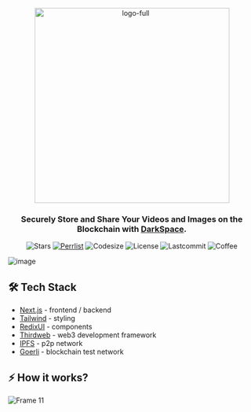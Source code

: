 <p align="center">
  <a href="https://darkspace.vercel.app">
    <img width="397" alt="logo-full" src="https://user-images.githubusercontent.com/53792139/218777995-3ca30d1b-cd37-4a48-b80b-94c76148e5f5.png">
  </a>
</p>
<h3 align="center">Securely Store and Share Your Videos and Images on the Blockchain with <a href="https://darkspace.vercel.app/">DarkSpace</a>.</h3>

<div align="center">

  ![Stars](https://img.shields.io/github/stars/darkrove/darkspace?logo=dbt&color=%239988B6&style=for-the-badge&logoColor=white)
  [![Perrlist](https://img.shields.io/badge/PEERLIST-SAJJAD-orange?logo=scribd&logoColor=white&style=for-the-badge)](https://peerlist.io/sajjad)
  ![Codesize](https://img.shields.io/github/languages/code-size/darkrove/darkspace?logo=nextdotjs&logoColor=white&style=for-the-badge)
  ![License](https://img.shields.io/github/license/darkrove/darkspace?style=for-the-badge&logo=cmake&logoColor=white)
  ![Lastcommit](https://img.shields.io/github/last-commit/darkrove/darkspace?color=%23F213A4&style=for-the-badge&logo=quicktime&logoColot=white)
  ![Coffee](https://img.shields.io/badge/BUY%20ME%20A%20COFEE-BUY-%2357bcad?logo=buymeacoffee&logoColor=white&style=for-the-badge)

</div>

![image](https://user-images.githubusercontent.com/53792139/220375290-5636169c-25b5-428d-bf98-178ff5cf4c5e.png)

## 🛠 Tech Stack

- [Next.js](https://nextjs.org/) - frontend / backend
- [Tailwind](https://tailwindcss.com/) - styling
- [RedixUI](https://www.radix-ui.com/) - components
- [Thirdweb](https://thirdweb.com/) - web3 development framework
- [IPFS](https://ipfs.io/) - p2p network
- [Goerli](https://goerli.etherscan.io/) - blockchain test network

## ⚡ How it works?

![Frame 11](https://user-images.githubusercontent.com/53792139/218177211-cc70d8d2-a80c-423e-9b95-8af95e1f65c7.png)
